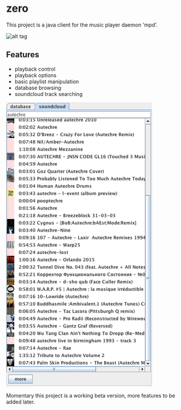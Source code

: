 zero
====

This project is a java client for the music player daemon 'mpd'. 


![alt tag](https://raw.githubusercontent.com/BonoNoFlow/zero/master/screenshots/zero1.png)

Features
--------

- playback control
- playback options
- basic playlist manipulation
- database browsing
- soundcloud track searching

![alt tag](https://raw.githubusercontent.com/BonoNoFlow/zero/master/screenshots/zero2.png)

Momentary this project
is a working beta version, more features to be added later.
